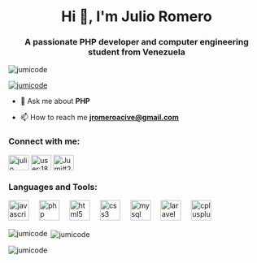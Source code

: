<h1 align="center">Hi 👋, I'm Julio Romero</h1>
<h3 align="center">A passionate PHP developer and computer engineering student from Venezuela</h3>

<p align="left"> <img src="https://komarev.com/ghpvc/?username=jumicode&label=Profile%20views&color=0e75b6&style=flat" alt="jumicode" /> </p>

<p align="left"> <a href="https://github.com/ryo-ma/github-profile-trophy"><img src="https://github-profile-trophy.vercel.app/?username=jumicode" alt="jumicode" /></a> </p>

- 💬 Ask me about **PHP**

- 📫 How to reach me **jromeroacive@gmail.com**

<h3 align="left">Connect with me:</h3>
<p align="left">
<a href="https://linkedin.com/in/julio romero" target="blank"><img align="center" src="https://raw.githubusercontent.com/rahuldkjain/github-profile-readme-generator/master/src/images/icons/Social/linked-in-alt.svg" alt="julio romero" height="30" width="40" /></a>
<a href="https://stackoverflow.com/users/user:18886844" target="blank"><img align="center" src="https://raw.githubusercontent.com/rahuldkjain/github-profile-readme-generator/master/src/images/icons/Social/stack-overflow.svg" alt="user:18886844" height="30" width="40" /></a>
<a href="https://discord.gg/Jumi#2562" target="blank"><img align="center" src="https://raw.githubusercontent.com/rahuldkjain/github-profile-readme-generator/master/src/images/icons/Social/discord.svg" alt="Jumi#2562" height="30" width="40" /></a>
</p>

<h3 align="left">Languages and Tools:</h3>

<div align="left">
  <img src="https://cdn.jsdelivr.net/gh/devicons/devicon/icons/javascript/javascript-original.svg" height="40" alt="javascript logo"  />
  <img width="12" />
  <img src="https://cdn.jsdelivr.net/gh/devicons/devicon/icons/php/php-original.svg" height="40" alt="php logo"  />
  <img width="12" />
  <img src="https://cdn.jsdelivr.net/gh/devicons/devicon/icons/html5/html5-original.svg" height="40" alt="html5 logo"  />
  <img width="12" />
  <img src="https://cdn.jsdelivr.net/gh/devicons/devicon/icons/css3/css3-original.svg" height="40" alt="css3 logo"  />
  <img width="12" />
  <img src="https://cdn.jsdelivr.net/gh/devicons/devicon/icons/mysql/mysql-original.svg" height="40" alt="mysql logo"  />
  <img width="12" />
  <img src="https://cdn.simpleicons.org/laravel/FF2D20" height="40" alt="laravel logo"  />
  <img width="12" />
  <img src="https://cdn.simpleicons.org/c++/00599C" height="40" alt="cplusplus logo"  />
</div>


<p><img align="left" src="https://github-readme-stats.vercel.app/api/top-langs?username=jumicode&show_icons=true&locale=en&layout=compact" alt="jumicode" /></p>

<p>&nbsp;<img align="center" src="https://github-readme-stats.vercel.app/api?username=jumicode&show_icons=true&locale=en" alt="jumicode" /></p>

<p><img align="center" src="https://github-readme-streak-stats.herokuapp.com/?user=jumicode&" alt="jumicode" /></p>
